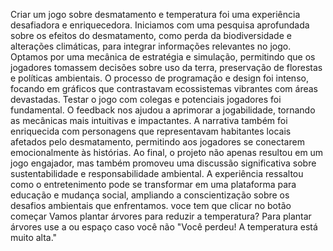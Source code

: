 Criar um jogo sobre desmatamento e temperatura foi uma experiência desafiadora e enriquecedora. Iniciamos com uma pesquisa aprofundada sobre os efeitos do desmatamento, como perda da biodiversidade e alterações climáticas, para integrar informações relevantes no jogo.
Optamos por uma mecânica de estratégia e simulação, permitindo que os jogadores tomassem decisões sobre uso da terra, preservação de florestas e políticas ambientais. O processo de programação e design foi intenso, focando em gráficos que contrastavam ecossistemas vibrantes com áreas devastadas.
Testar o jogo com colegas e potenciais jogadores foi fundamental. O feedback nos ajudou a aprimorar a jogabilidade, tornando as mecânicas mais intuitivas e impactantes. A narrativa também foi enriquecida com personagens que representavam habitantes locais afetados pelo desmatamento, permitindo aos jogadores se conectarem emocionalmente às histórias.
Ao final, o projeto não apenas resultou em um jogo engajador, mas também promoveu uma discussão significativa sobre sustentabilidade e responsabilidade ambiental. A experiência ressaltou como o entretenimento pode se transformar em uma plataforma para educação e mudança social, ampliando a conscientização sobre os desafios ambientais que enfrentamos.
voce tem que clicar no botão começar
Vamos plantar árvores para reduzir a temperatura?
Para plantar árvores use a ou espaço
caso você não "Você perdeu! A temperatura está muito alta."
